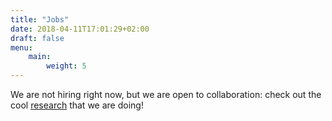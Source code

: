```yaml
---
title: "Jobs"
date: 2018-04-11T17:01:29+02:00
draft: false
menu:
    main:
        weight: 5
---
```


We are not hiring right now, but we are open to collaboration: check out the cool [research](/research/) that we are doing!
